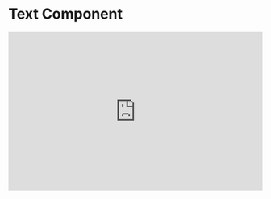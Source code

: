 # Text Component

<iframe width="100%" height="315" src="https://www.youtube.com/embed/rqDlTXA9ar0" title="YouTube video player" frameborder="0" allow="accelerometer; autoplay; clipboard-write; encrypted-media; gyroscope; picture-in-picture" allowfullscreen></iframe>